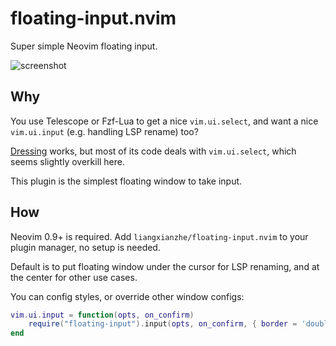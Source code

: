# floating-input.nvim
Super simple Neovim floating input.

![screenshot](https://user-images.githubusercontent.com/1334962/224120029-17ad63ed-ebde-4636-aea6-deccb305ba7b.jpg)

## Why

You use Telescope or Fzf-Lua to get a nice `vim.ui.select`, and want a nice `vim.ui.input` (e.g.
handling LSP rename) too?

[Dressing](https://github.com/stevearc/dressing.nvim) works, but most of its code deals with
`vim.ui.select`, which seems slightly overkill here.

This plugin is the simplest floating window to take input.

## How

Neovim 0.9+ is required. Add `liangxianzhe/floating-input.nvim` to your plugin manager, no setup is needed.

Default is to put floating window under the cursor for LSP renaming, and at the center for other use cases. 

You can config styles, or override other window configs: 
```lua
vim.ui.input = function(opts, on_confirm)
	require("floating-input").input(opts, on_confirm, { border = 'double' })
end
```
